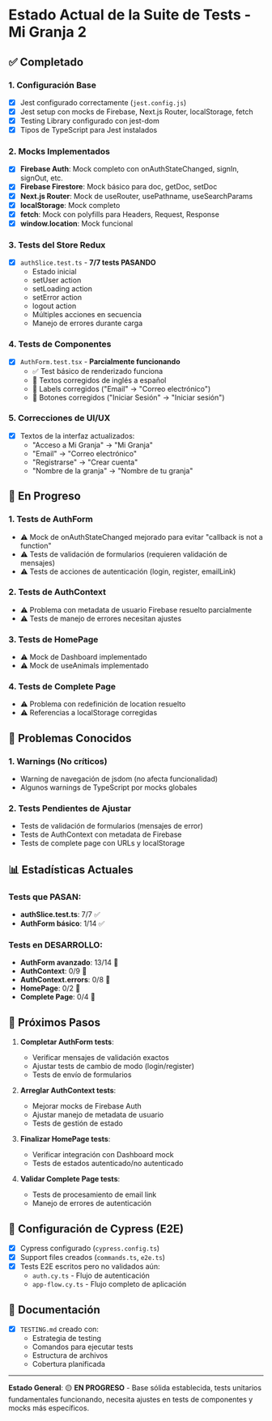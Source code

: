 # Estado Actual de la Suite de Tests - Mi Granja 2

## ✅ Completado

### 1. Configuración Base

- [x] Jest configurado correctamente (`jest.config.js`)
- [x] Jest setup con mocks de Firebase, Next.js Router, localStorage, fetch
- [x] Testing Library configurado con jest-dom
- [x] Tipos de TypeScript para Jest instalados

### 2. Mocks Implementados

- [x] **Firebase Auth**: Mock completo con onAuthStateChanged, signIn, signOut, etc.
- [x] **Firebase Firestore**: Mock básico para doc, getDoc, setDoc
- [x] **Next.js Router**: Mock de useRouter, usePathname, useSearchParams
- [x] **localStorage**: Mock completo
- [x] **fetch**: Mock con polyfills para Headers, Request, Response
- [x] **window.location**: Mock funcional

### 3. Tests del Store Redux

- [x] `authSlice.test.ts` - **7/7 tests PASANDO**
  - Estado inicial
  - setUser action
  - setLoading action
  - setError action
  - logout action
  - Múltiples acciones en secuencia
  - Manejo de errores durante carga

### 4. Tests de Componentes

- [x] `AuthForm.test.tsx` - **Parcialmente funcionando**
  - ✅ Test básico de renderizado funciona
  - 🔧 Textos corregidos de inglés a español
  - 🔧 Labels corregidos ("Email" → "Correo electrónico")
  - 🔧 Botones corregidos ("Iniciar Sesión" → "Iniciar sesión")

### 5. Correcciones de UI/UX

- [x] Textos de la interfaz actualizados:
  - "Acceso a Mi Granja" → "Mi Granja"
  - "Email" → "Correo electrónico"
  - "Registrarse" → "Crear cuenta"
  - "Nombre de la granja" → "Nombre de tu granja"

## 🔧 En Progreso

### 1. Tests de AuthForm

- ⚠️ Mock de onAuthStateChanged mejorado para evitar "callback is not a function"
- ⚠️ Tests de validación de formularios (requieren validación de mensajes)
- ⚠️ Tests de acciones de autenticación (login, register, emailLink)

### 2. Tests de AuthContext

- ⚠️ Problema con metadata de usuario Firebase resuelto parcialmente
- ⚠️ Tests de manejo de errores necesitan ajustes

### 3. Tests de HomePage

- ⚠️ Mock de Dashboard implementado
- ⚠️ Mock de useAnimals implementado

### 4. Tests de Complete Page

- ⚠️ Problema con redefinición de location resuelto
- ⚠️ Referencias a localStorage corregidas

## 🐛 Problemas Conocidos

### 1. Warnings (No críticos)

- Warning de navegación de jsdom (no afecta funcionalidad)
- Algunos warnings de TypeScript por mocks globales

### 2. Tests Pendientes de Ajustar

- Tests de validación de formularios (mensajes de error)
- Tests de AuthContext con metadata de Firebase
- Tests de complete page con URLs y localStorage

## 📊 Estadísticas Actuales

### Tests que PASAN:

- **authSlice.test.ts**: 7/7 ✅
- **AuthForm básico**: 1/14 ✅

### Tests en DESARROLLO:

- **AuthForm avanzado**: 13/14 🔧
- **AuthContext**: 0/9 🔧
- **AuthContext.errors**: 0/8 🔧
- **HomePage**: 0/2 🔧
- **Complete Page**: 0/4 🔧

## 🎯 Próximos Pasos

1. **Completar AuthForm tests**:

   - Verificar mensajes de validación exactos
   - Ajustar tests de cambio de modo (login/register)
   - Tests de envío de formularios

2. **Arreglar AuthContext tests**:

   - Mejorar mocks de Firebase Auth
   - Ajustar manejo de metadata de usuario
   - Tests de gestión de estado

3. **Finalizar HomePage tests**:

   - Verificar integración con Dashboard mock
   - Tests de estados autenticado/no autenticado

4. **Validar Complete Page tests**:
   - Tests de procesamiento de email link
   - Manejo de errores de autenticación

## 🚀 Configuración de Cypress (E2E)

- [x] Cypress configurado (`cypress.config.ts`)
- [x] Support files creados (`commands.ts`, `e2e.ts`)
- [x] Tests E2E escritos pero no validados aún:
  - `auth.cy.ts` - Flujo de autenticación
  - `app-flow.cy.ts` - Flujo completo de aplicación

## 📝 Documentación

- [x] `TESTING.md` creado con:
  - Estrategia de testing
  - Comandos para ejecutar tests
  - Estructura de archivos
  - Cobertura planificada

---

**Estado General**: 🟡 **EN PROGRESO** - Base sólida establecida, tests unitarios fundamentales funcionando, necesita ajustes en tests de componentes y mocks más específicos.
